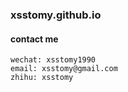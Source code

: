 ### xsstomy.github.io

#### contact me

```
wechat: xsstomy1990
email: xsstomy@gmail.com
zhihu: xsstomy
```
